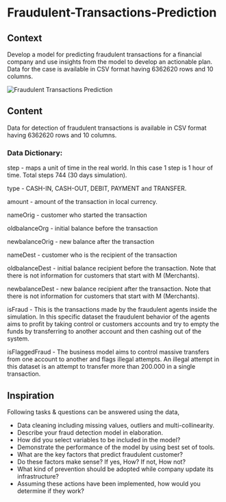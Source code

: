 # Fraudulent-Transactions-Prediction

## Context

<p>Develop a model for predicting fraudulent transactions for a financial company and use insights from the model to develop an actionable plan. Data for the case is available in CSV format having 6362620 rows and 10 columns.</p>

![Fraudulent Transactions Prediction](https://camo.githubusercontent.com/d05dcd92fd552ce96585b1063a306d89f67d52c91b67b6ac3c8891767c86605c/68747470733a2f2f7777772e66696e616e63652d6d6f6e74686c792e636f6d2f46696e616e63652d4d6f6e74686c792f77702d636f6e74656e742f75706c6f6164732f323031382f30372f46726175642d45706964656d69632d436f7374732d254332254133332e322d5472696c6c696f6e2d476c6f62616c6c792e6a7067)

## Content

Data for detection of fraudulent transactions is available in CSV format having 6362620 rows and 10 columns.

### Data Dictionary:

step - maps a unit of time in the real world. In this case 1 step is 1 hour of time. Total steps 744 (30 days simulation).

type - CASH-IN, CASH-OUT, DEBIT, PAYMENT and TRANSFER.

amount - amount of the transaction in local currency.

nameOrig - customer who started the transaction

oldbalanceOrg - initial balance before the transaction

newbalanceOrig - new balance after the transaction

nameDest - customer who is the recipient of the transaction

oldbalanceDest - initial balance recipient before the transaction. Note that there is not information for customers that start with M (Merchants).

newbalanceDest - new balance recipient after the transaction. Note that there is not information for customers that start with M (Merchants).

isFraud - This is the transactions made by the fraudulent agents inside the simulation. In this specific dataset the fraudulent behavior of the agents aims to profit by taking control or customers accounts and try to empty the funds by transferring to another account and then cashing out of the system.

isFlaggedFraud - The business model aims to control massive transfers from one account to another and flags illegal attempts. An illegal attempt in this dataset is an attempt to transfer more than 200.000 in a single transaction.

## Inspiration

Following tasks & questions can be answered using the data,

<ul>
    <li>Data cleaning including missing values, outliers and multi-collinearity.</li>
    <li>Describe your fraud detection model in elaboration.</li>
    <li>How did you select variables to be included in the model?</li>
    <li>Demonstrate the performance of the model by using best set of tools.</li>
    <li>What are the key factors that predict fraudulent customer?</li>
    <li>Do these factors make sense? If yes, How? If not, How not?</li>
    <li>What kind of prevention should be adopted while company update its infrastructure?</li>
    <li>Assuming these actions have been implemented, how would you determine if they work?</li>
</ul>

